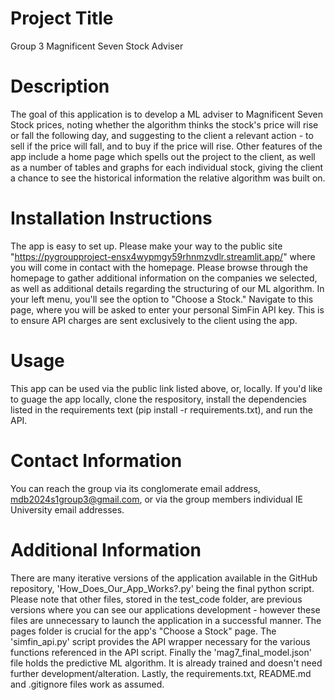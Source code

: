 
# Project Title
Group 3 Magnificent Seven Stock Adviser

# Description
The goal of this application is to develop a ML adviser to Magnificent Seven Stock prices, noting whether the algorithm thinks the stock's price will rise or fall the following day, and suggesting to the client a relevant action - to sell if the price will fall, and to buy if the price will rise. 
Other features of the app include a home page which spells out the project to the client, as well as a number of tables and graphs for each individual stock, giving the client a chance to see the historical information the relative algorithm was built on. 

# Installation Instructions
The app is easy to set up. Please make your way to the public site "https://pygroupproject-ensx4wypmgy59rhnmzvdlr.streamlit.app/" where you will come in contact with the homepage. Please browse through the homepage to gather additional information on the companies we selected, as well as additional details regarding the structuring of our ML algorithm.
In your left menu, you'll see the option to "Choose a Stock." Navigate to this page, where you will be asked to enter your personal SimFin API key. This is to ensure API charges are sent exclusively to the client using the app. 

# Usage
This app can be used via the public link listed above, or, locally. If you'd like to guage the app locally, clone the respository, install the dependencies listed in the requirements text (pip install -r requirements.txt), and run the API. 

# Contact Information
You can reach the group via its conglomerate email address, mdb2024s1group3@gmail.com, or via the group members individual IE University email addresses. 

# Additional Information
There are many iterative versions of the application available in the GitHub repository, 'How_Does_Our_App_Works?.py' being the final python script. Please note that other files, stored in the test_code folder, are previous versions where you can see our applications development - however these files are unnecessary to launch the application in a successful manner. 
The pages folder is crucial for the app's "Choose a Stock" page. 
The 'simfin_api.py' script provides the API wrapper necessary for the various functions referenced in the API script. 
Finally the 'mag7_final_model.json' file holds the predictive ML algorithm. It is already trained and doesn't need further development/alteration. 
Lastly, the requirements.txt, README.md and .gitignore files work as assumed. 
